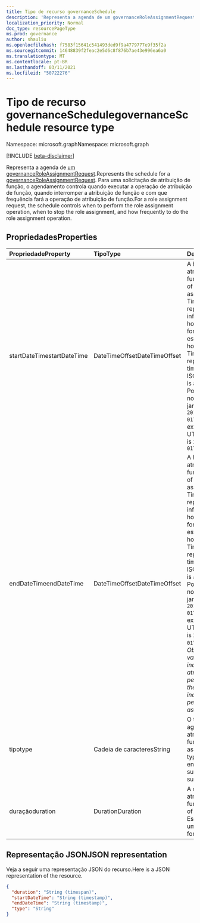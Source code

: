 ```yaml
---
title: Tipo de recurso governanceSchedule
description: 'Representa a agenda de um governanceRoleAssignmentRequest. Para uma solicitação de atribuição de função, o agendamento controla quando executar a operação de atribuição de função, quando interromper a atribuição de função e com que frequência fará a operação de atribuição de função. '
localization_priority: Normal
doc_type: resourcePageType
ms.prod: governance
author: shauliu
ms.openlocfilehash: f7583f15641c541493ded9f9a4779777e9f35f2a
ms.sourcegitcommit: 14648839f2feac2e5d6c8f876b7ae43e996ea6a0
ms.translationtype: MT
ms.contentlocale: pt-BR
ms.lasthandoff: 03/11/2021
ms.locfileid: "50722276"
---
```

# <a name="governanceschedule-resource-type"></a><span data-ttu-id="24bf3-104">Tipo de recurso governanceSchedule</span><span class="sxs-lookup"><span data-stu-id="24bf3-104">governanceSchedule resource type</span></span>

<span data-ttu-id="24bf3-105">Namespace: microsoft.graph</span><span class="sxs-lookup"><span data-stu-id="24bf3-105">Namespace: microsoft.graph</span></span>

[!INCLUDE [beta-disclaimer](../../includes/beta-disclaimer.md)]

<span data-ttu-id="24bf3-106">Representa a agenda de [um governanceRoleAssignmentRequest](../resources/governanceroleassignmentrequest.md).</span><span class="sxs-lookup"><span data-stu-id="24bf3-106">Represents the schedule for a [governanceRoleAssignmentRequest](../resources/governanceroleassignmentrequest.md).</span></span> <span data-ttu-id="24bf3-107">Para uma solicitação de atribuição de função, o agendamento controla quando executar a operação de atribuição de função, quando interromper a atribuição de função e com que frequência fará a operação de atribuição de função.</span><span class="sxs-lookup"><span data-stu-id="24bf3-107">For a role assignment request, the schedule controls when to perform the role assignment operation, when to stop the role assignment, and how frequently to do the role assignment operation.</span></span>



## <a name="properties"></a><span data-ttu-id="24bf3-108">Propriedades</span><span class="sxs-lookup"><span data-stu-id="24bf3-108">Properties</span></span>
| <span data-ttu-id="24bf3-109">Propriedade</span><span class="sxs-lookup"><span data-stu-id="24bf3-109">Property</span></span>     | <span data-ttu-id="24bf3-110">Tipo</span><span class="sxs-lookup"><span data-stu-id="24bf3-110">Type</span></span>   |<span data-ttu-id="24bf3-111">Descrição</span><span class="sxs-lookup"><span data-stu-id="24bf3-111">Description</span></span>|
|:---------------|:--------|:----------|
|<span data-ttu-id="24bf3-112">startDateTime</span><span class="sxs-lookup"><span data-stu-id="24bf3-112">startDateTime</span></span>|<span data-ttu-id="24bf3-113">DateTimeOffset</span><span class="sxs-lookup"><span data-stu-id="24bf3-113">DateTimeOffset</span></span>|<span data-ttu-id="24bf3-114">A hora de início da atribuição de função.</span><span class="sxs-lookup"><span data-stu-id="24bf3-114">The start time of the role assignment.</span></span> <span data-ttu-id="24bf3-115">O tipo Timestamp representa informações de data e hora usando o formato ISO 8601 e está sempre no horário UTC.</span><span class="sxs-lookup"><span data-stu-id="24bf3-115">The Timestamp type represents date and time information using ISO 8601 format and is always in UTC time.</span></span> <span data-ttu-id="24bf3-116">Por exemplo, meia-noite UTC em 1 de janeiro de 2014 é `2014-01-01T00:00:00Z`</span><span class="sxs-lookup"><span data-stu-id="24bf3-116">For example, midnight UTC on Jan 1, 2014 is `2014-01-01T00:00:00Z`</span></span>|
|<span data-ttu-id="24bf3-117">endDateTime</span><span class="sxs-lookup"><span data-stu-id="24bf3-117">endDateTime</span></span>|<span data-ttu-id="24bf3-118">DateTimeOffset</span><span class="sxs-lookup"><span data-stu-id="24bf3-118">DateTimeOffset</span></span>|<span data-ttu-id="24bf3-119">A hora de término da atribuição de função.</span><span class="sxs-lookup"><span data-stu-id="24bf3-119">The end time of the role assignment.</span></span> <span data-ttu-id="24bf3-120">O tipo Timestamp representa informações de data e hora usando o formato ISO 8601 e está sempre no horário UTC.</span><span class="sxs-lookup"><span data-stu-id="24bf3-120">The Timestamp type represents date and time information using ISO 8601 format and is always in UTC time.</span></span> <span data-ttu-id="24bf3-121">Por exemplo, meia-noite UTC em 1 de janeiro de 2014 é `2014-01-01T00:00:00Z`.</span><span class="sxs-lookup"><span data-stu-id="24bf3-121">For example, midnight UTC on Jan 1, 2014 is `2014-01-01T00:00:00Z`.</span></span> <span data-ttu-id="24bf3-122">*Observação: se o valor for `null` , ele indicará uma atribuição permanente.*</span><span class="sxs-lookup"><span data-stu-id="24bf3-122">*Note: if the value is `null`, it indicates a permanent assignment.*</span></span>|
|<span data-ttu-id="24bf3-123">tipo</span><span class="sxs-lookup"><span data-stu-id="24bf3-123">type</span></span>|<span data-ttu-id="24bf3-124">Cadeia de caracteres</span><span class="sxs-lookup"><span data-stu-id="24bf3-124">String</span></span>|<span data-ttu-id="24bf3-125">O tipo de agendamento de atribuição de função.</span><span class="sxs-lookup"><span data-stu-id="24bf3-125">The role assignment schedule type.</span></span> <span data-ttu-id="24bf3-126">Por `Once` enquanto, só há suporte.</span><span class="sxs-lookup"><span data-stu-id="24bf3-126">Only `Once` is supported for now.</span></span>
|<span data-ttu-id="24bf3-127">duração</span><span class="sxs-lookup"><span data-stu-id="24bf3-127">duration</span></span>|<span data-ttu-id="24bf3-128">Duration</span><span class="sxs-lookup"><span data-stu-id="24bf3-128">Duration</span></span>|<span data-ttu-id="24bf3-129">A duração de uma atribuição de função.</span><span class="sxs-lookup"><span data-stu-id="24bf3-129">The duration of a role assignment.</span></span> <span data-ttu-id="24bf3-130">Está no formato de um TimeSpan.</span><span class="sxs-lookup"><span data-stu-id="24bf3-130">It is in format of a TimeSpan.</span></span>|

## <a name="json-representation"></a><span data-ttu-id="24bf3-131">Representação JSON</span><span class="sxs-lookup"><span data-stu-id="24bf3-131">JSON representation</span></span>

<span data-ttu-id="24bf3-132">Veja a seguir uma representação JSON do recurso.</span><span class="sxs-lookup"><span data-stu-id="24bf3-132">Here is a JSON representation of the resource.</span></span>

<!-- {
  "blockType": "resource",
  "optionalProperties": [

  ],
  "@odata.type": "microsoft.graph.governanceSchedule"
}-->

```json
{
  "duration": "String (timespan)",
  "startDateTime": "String (timestamp)",
  "endDateTime": "String (timestamp)",
  "type": "String"
}

```

<!-- uuid: 8fcb5dbc-d5aa-4681-8e31-b001d5168d79
2015-10-25 14:57:30 UTC -->
<!--
{
  "type": "#page.annotation",
  "description": "governanceSchedule",
  "keywords": "",
  "section": "documentation",
  "tocPath": "",
  "suppressions": []
}
-->


